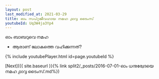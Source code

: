 ```yaml
---
layout: post
last_modified_at: 2021-03-29
title: ഓം സപ്റ്റജീവഹായ നമഹ ൧൦൮ ടൈംസ്
youtubeId: Uq3W4ja3Yp4
---
```

 
 
 ഓം ബാബറുവെ നമഹ 
 
 -  ആരാണ് ലോകത്തെ വഹിക്കുന്നത്? 
 
  
 
  
 
 
 
 
 
 


{% include youtubePlayer.html id=page.youtubeId %}
 
[Next]({{ site.baseurl }}{% link  split2/_posts/2016-07-01-ഓം ധനുര്വേദയെ നമഹ ൧൦൮ ടൈംസ്.md%})
 
